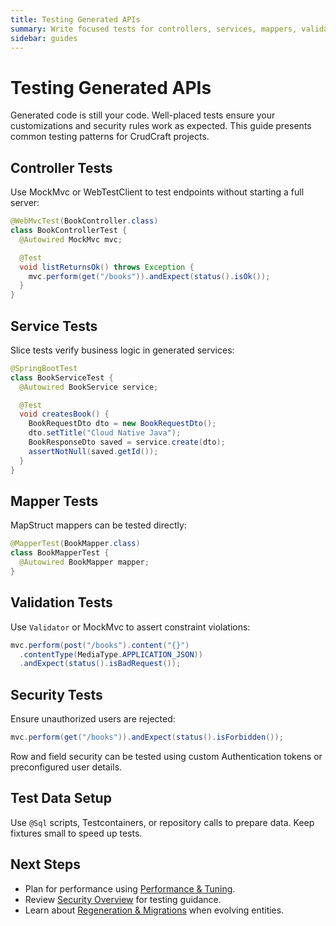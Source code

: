 ```yaml
---
title: Testing Generated APIs
summary: Write focused tests for controllers, services, mappers, validation, and security rules.
sidebar: guides
---
```


# Testing Generated APIs

Generated code is still your code. Well-placed tests ensure your customizations and security rules work as expected. This guide presents common testing patterns for CrudCraft projects.

## Controller Tests

Use MockMvc or WebTestClient to test endpoints without starting a full server:

```java
@WebMvcTest(BookController.class)
class BookControllerTest {
  @Autowired MockMvc mvc;

  @Test
  void listReturnsOk() throws Exception {
    mvc.perform(get("/books")).andExpect(status().isOk());
  }
}
```

## Service Tests

Slice tests verify business logic in generated services:

```java
@SpringBootTest
class BookServiceTest {
  @Autowired BookService service;

  @Test
  void createsBook() {
    BookRequestDto dto = new BookRequestDto();
    dto.setTitle("Cloud Native Java");
    BookResponseDto saved = service.create(dto);
    assertNotNull(saved.getId());
  }
}
```

## Mapper Tests

MapStruct mappers can be tested directly:

```java
@MapperTest(BookMapper.class)
class BookMapperTest {
  @Autowired BookMapper mapper;
}
```

## Validation Tests

Use `Validator` or MockMvc to assert constraint violations:

```java
mvc.perform(post("/books").content("{}")
  .contentType(MediaType.APPLICATION_JSON))
  .andExpect(status().isBadRequest());
```

## Security Tests

Ensure unauthorized users are rejected:

```java
mvc.perform(get("/books")).andExpect(status().isForbidden());
```

Row and field security can be tested using custom Authentication tokens or preconfigured user details.

## Test Data Setup

Use `@Sql` scripts, Testcontainers, or repository calls to prepare data. Keep fixtures small to speed up tests.

## Next Steps

- Plan for performance using [Performance & Tuning](/guides/performance.md).
- Review [Security Overview](/guides/security/overview.md) for testing guidance.
- Learn about [Regeneration & Migrations](/guides/migration.md) when evolving entities.

